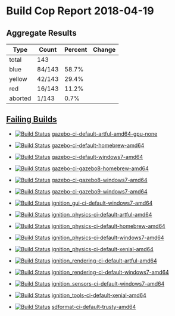 # Build Cop Report 2018-04-19

## Aggregate Results

| Type | Count | Percent | Change |
|--|--|--|--|
| total | 143 | |  |
| blue | 84/143 | 58.7% |  |
| yellow | 42/143 | 29.4% |  |
| red | 16/143 | 11.2% |  |
| aborted | 1/143 | 0.7% |  |

## [Failing Builds](https://build.osrfoundation.org/view/main/view/BuildCopFail/)

* [![Build Status](https://build.osrfoundation.org/job/gazebo-ci-default-artful-amd64-gpu-none//badge/icon)](https://build.osrfoundation.org/job/gazebo-ci-default-artful-amd64-gpu-none/) [gazebo-ci-default-artful-amd64-gpu-none](https://build.osrfoundation.org/job/gazebo-ci-default-artful-amd64-gpu-none/)

* [![Build Status](https://build.osrfoundation.org/job/gazebo-ci-default-homebrew-amd64//badge/icon)](https://build.osrfoundation.org/job/gazebo-ci-default-homebrew-amd64/) [gazebo-ci-default-homebrew-amd64](https://build.osrfoundation.org/job/gazebo-ci-default-homebrew-amd64/)

* [![Build Status](https://build.osrfoundation.org/job/gazebo-ci-default-windows7-amd64//badge/icon)](https://build.osrfoundation.org/job/gazebo-ci-default-windows7-amd64/) [gazebo-ci-default-windows7-amd64](https://build.osrfoundation.org/job/gazebo-ci-default-windows7-amd64/)

* [![Build Status](https://build.osrfoundation.org/job/gazebo-ci-gazebo8-homebrew-amd64//badge/icon)](https://build.osrfoundation.org/job/gazebo-ci-gazebo8-homebrew-amd64/) [gazebo-ci-gazebo8-homebrew-amd64](https://build.osrfoundation.org/job/gazebo-ci-gazebo8-homebrew-amd64/)

* [![Build Status](https://build.osrfoundation.org/job/gazebo-ci-gazebo8-windows7-amd64//badge/icon)](https://build.osrfoundation.org/job/gazebo-ci-gazebo8-windows7-amd64/) [gazebo-ci-gazebo8-windows7-amd64](https://build.osrfoundation.org/job/gazebo-ci-gazebo8-windows7-amd64/)

* [![Build Status](https://build.osrfoundation.org/job/gazebo-ci-gazebo9-windows7-amd64//badge/icon)](https://build.osrfoundation.org/job/gazebo-ci-gazebo9-windows7-amd64/) [gazebo-ci-gazebo9-windows7-amd64](https://build.osrfoundation.org/job/gazebo-ci-gazebo9-windows7-amd64/)

* [![Build Status](https://build.osrfoundation.org/job/ignition_gui-ci-default-windows7-amd64//badge/icon)](https://build.osrfoundation.org/job/ignition_gui-ci-default-windows7-amd64/) [ignition_gui-ci-default-windows7-amd64](https://build.osrfoundation.org/job/ignition_gui-ci-default-windows7-amd64/)

* [![Build Status](https://build.osrfoundation.org/job/ignition_physics-ci-default-artful-amd64//badge/icon)](https://build.osrfoundation.org/job/ignition_physics-ci-default-artful-amd64/) [ignition_physics-ci-default-artful-amd64](https://build.osrfoundation.org/job/ignition_physics-ci-default-artful-amd64/)

* [![Build Status](https://build.osrfoundation.org/job/ignition_physics-ci-default-homebrew-amd64//badge/icon)](https://build.osrfoundation.org/job/ignition_physics-ci-default-homebrew-amd64/) [ignition_physics-ci-default-homebrew-amd64](https://build.osrfoundation.org/job/ignition_physics-ci-default-homebrew-amd64/)

* [![Build Status](https://build.osrfoundation.org/job/ignition_physics-ci-default-windows7-amd64//badge/icon)](https://build.osrfoundation.org/job/ignition_physics-ci-default-windows7-amd64/) [ignition_physics-ci-default-windows7-amd64](https://build.osrfoundation.org/job/ignition_physics-ci-default-windows7-amd64/)

* [![Build Status](https://build.osrfoundation.org/job/ignition_physics-ci-default-xenial-amd64//badge/icon)](https://build.osrfoundation.org/job/ignition_physics-ci-default-xenial-amd64/) [ignition_physics-ci-default-xenial-amd64](https://build.osrfoundation.org/job/ignition_physics-ci-default-xenial-amd64/)

* [![Build Status](https://build.osrfoundation.org/job/ignition_rendering-ci-default-artful-amd64//badge/icon)](https://build.osrfoundation.org/job/ignition_rendering-ci-default-artful-amd64/) [ignition_rendering-ci-default-artful-amd64](https://build.osrfoundation.org/job/ignition_rendering-ci-default-artful-amd64/)

* [![Build Status](https://build.osrfoundation.org/job/ignition_rendering-ci-default-windows7-amd64//badge/icon)](https://build.osrfoundation.org/job/ignition_rendering-ci-default-windows7-amd64/) [ignition_rendering-ci-default-windows7-amd64](https://build.osrfoundation.org/job/ignition_rendering-ci-default-windows7-amd64/)

* [![Build Status](https://build.osrfoundation.org/job/ignition_sensors-ci-default-windows7-amd64//badge/icon)](https://build.osrfoundation.org/job/ignition_sensors-ci-default-windows7-amd64/) [ignition_sensors-ci-default-windows7-amd64](https://build.osrfoundation.org/job/ignition_sensors-ci-default-windows7-amd64/)

* [![Build Status](https://build.osrfoundation.org/job/ignition_tools-ci-default-xenial-amd64//badge/icon)](https://build.osrfoundation.org/job/ignition_tools-ci-default-xenial-amd64/) [ignition_tools-ci-default-xenial-amd64](https://build.osrfoundation.org/job/ignition_tools-ci-default-xenial-amd64/)

* [![Build Status](https://build.osrfoundation.org/job/sdformat-ci-default-trusty-amd64//badge/icon)](https://build.osrfoundation.org/job/sdformat-ci-default-trusty-amd64/) [sdformat-ci-default-trusty-amd64](https://build.osrfoundation.org/job/sdformat-ci-default-trusty-amd64/)